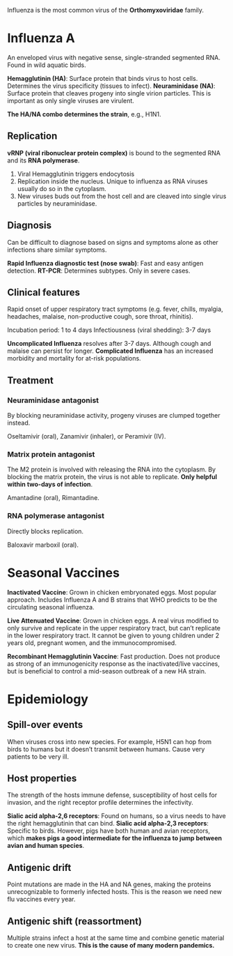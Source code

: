 Influenza is the most common virus of the **Orthomyxoviridae** family.
# Influenza A
An enveloped virus with negative sense, single-stranded segmented RNA. Found in wild aquatic birds.

**Hemagglutinin (HA)**: Surface protein that binds virus to host cells. Determines the virus specificity (tissues to infect).
**Neuraminidase (NA)**: Surface protein that cleaves progeny into single virion particles. This is important as only single viruses are virulent.

**The HA/NA combo determines the strain**, e.g., H1N1.
## Replication
**vRNP (viral ribonuclear protein complex)** is bound to the segmented RNA and its **RNA polymerase**.

1. Viral Hemagglutinin triggers endocytosis
2. Replication inside the nucleus. Unique to influenza as RNA viruses usually do so in the cytoplasm.
3. New viruses buds out from the host cell and are cleaved into single virus particles by neuraminidase.
## Diagnosis
Can be difficult to diagnose based on signs and symptoms alone as other infections share similar symptoms.

**Rapid Influenza diagnostic test (nose swab)**: Fast and easy antigen detection.
**RT-PCR**: Determines subtypes. Only in severe cases.
## Clinical features
Rapid onset of upper respiratory tract symptoms (e.g. fever, chills, myalgia, headaches, malaise, non-productive cough, sore throat, rhinitis).

Incubation period: 1 to 4 days
Infectiousness (viral shedding): 3-7 days

**Uncomplicated Influenza** resolves after 3-7 days. Although cough and malaise can persist for longer. **Complicated Influenza** has an increased morbidity and mortality for at-risk populations.
## Treatment
### Neuraminidase antagonist
By blocking neuraminidase activity, progeny viruses are clumped together instead.

Oseltamivir (oral), Zanamivir (inhaler), or Peramivir (IV).
### Matrix protein antagonist
The M2 protein is involved with releasing the RNA into the cytoplasm. By blocking the matrix protein, the virus is not able to replicate. **Only helpful within two-days of infection**.

Amantadine (oral), Rimantadine.
### RNA polymerase antagonist
Directly blocks replication.

Baloxavir marboxil (oral).
# Seasonal Vaccines
**Inactivated Vaccine**: Grown in chicken embryonated eggs. Most popular approach. Includes Influenza A and B strains that WHO predicts to be the circulating seasonal influenza.

**Live Attenuated Vaccine**: Grown in chicken eggs. A real virus modified to only survive and replicate in the upper respiratory tract, but can’t replicate in the lower respiratory tract. It cannot be given to young children under 2 years old, pregnant women, and the immunocompromised.

**Recombinant Hemagglutinin Vaccine**: Fast production. Does not produce as strong of an immunogenicity response as the inactivated/live vaccines, but is beneficial to control a mid-season outbreak of a new HA strain.
# Epidemiology
## Spill-over events
When viruses cross into new species. For example, H5N1 can hop from birds to humans but it doesn’t transmit between humans. Cause very patients to be very ill.
## Host properties
The strength of the hosts immune defense, susceptibility of host cells for invasion, and the right receptor profile determines the infectivity.

**Sialic acid alpha-2,6 receptors**: Found on humans, so a virus needs to have the right hemagglutinin that can bind.
**Sialic acid alpha-2,3 receptors**: Specific to birds. However, pigs have both human and avian receptors, which **makes pigs a good intermediate for the influenza to jump between avian and human species**.
## Antigenic drift
Point mutations are made in the HA and NA genes, making the proteins unrecognizable to formerly infected hosts. This is the reason we need new flu vaccines every year.
## Antigenic shift (reassortment)
Multiple strains infect a host at the same time and combine genetic material to create one new virus. **This is the cause of many modern pandemics.**